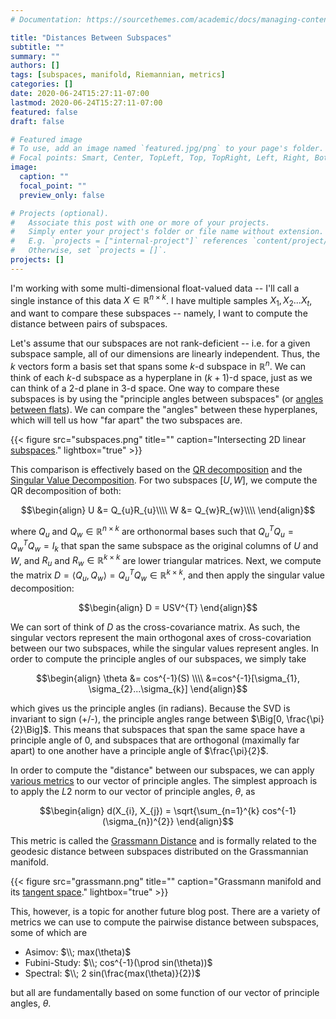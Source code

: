 ```yaml
---
# Documentation: https://sourcethemes.com/academic/docs/managing-content/

title: "Distances Between Subspaces"
subtitle: ""
summary: ""
authors: []
tags: [subspaces, manifold, Riemannian, metrics]
categories: []
date: 2020-06-24T15:27:11-07:00
lastmod: 2020-06-24T15:27:11-07:00
featured: false
draft: false

# Featured image
# To use, add an image named `featured.jpg/png` to your page's folder.
# Focal points: Smart, Center, TopLeft, Top, TopRight, Left, Right, BottomLeft, Bottom, BottomRight.
image:
  caption: ""
  focal_point: ""
  preview_only: false

# Projects (optional).
#   Associate this post with one or more of your projects.
#   Simply enter your project's folder or file name without extension.
#   E.g. `projects = ["internal-project"]` references `content/project/deep-learning/index.md`.
#   Otherwise, set `projects = []`.
projects: []
---
```


I'm working with some multi-dimensional float-valued data -- I'll call a single instance of this data $X \in \mathbb{R}^{n \times k}$.  I have multiple samples $X_{1}, X_{2}...X_{t}$, and want to compare these subspaces -- namely, I want to compute the distance between pairs of subspaces.

Let's assume that our subspaces are not rank-deficient -- i.e. for a given subspace sample, all of our dimensions are linearly independent.  Thus, the $k$ vectors form a basis set that spans some $k$-d subspace in $\mathbb{R}^{n}$.  We can think of each $k$-d subspace as a hyperplane in $(k+1)$-d space, just as we can think of a 2-d plane in 3-d space.  One way to compare these subspaces is by using the "principle angles between subspaces" (or [angles between flats](https://en.wikipedia.org/wiki/Angles_between_flats)).  We can compare the "angles" between these hyperplanes, which will tell us how "far apart" the two subspaces are.

{{< figure src="subspaces.png" title="" caption="Intersecting 2D linear [subspaces](https://www.researchgate.net/publication/327930102_Optimal_Exploitation_of_Subspace_Prior_Information_in_Matrix_Sensing)." lightbox="true" >}}


This comparison is effectively based on the [QR decomposition](https://en.wikipedia.org/wiki/QR_decomposition) and the [Singular Value Decomposition](https://en.wikipedia.org/wiki/Singular_value_decomposition).  For two subspaces $[U, W]$, we compute the QR decomposition of both:

$$\begin{align}
U &= Q_{u}R_{u}\\\\
W &= Q_{w}R_{w}\\\\
\end{align}$$

where $Q_{u}$ and $Q_{w} \in \mathbb{R}^{n \times k}$ are orthonormal bases such that $Q_{u}^{T}Q_{u} = Q_{w}^{T}Q_{w} = I_{k}$ that span the same subspace as the original columns of $U$ and $W$, and $R_{u}$ and $R_{w} \in \mathbb{R}^{k \times k}$ are lower triangular matrices.  Next, we compute the matrix $D = \langle Q_{u}, Q_{w} \rangle = Q_{u}^{T} Q_{w} \in \mathbb{R}^{k \times k}$, and then apply the singular value decomposition:

$$\begin{align}
D = USV^{T}
\end{align}$$

We can sort of think of $D$ as the cross-covariance matrix.  As such, the singular vectors represent the main orthogonal axes of cross-covariation between our two subspaces, while the singular values represent angles.  In order to compute the principle angles of our subspaces, we simply take 

$$\begin{align}
\theta &= cos^{-1}(S) \\\\
&=cos^{-1}[\sigma_{1}, \sigma_{2}...\sigma_{k}]
\end{align}$$

which gives us the principle angles (in radians).  Because the SVD is invariant to sign (+/-), the principle angles range between $\Big[0, \frac{\pi}{2}\Big]$.  This means that subspaces that span the same space have a principle angle of 0, and subspaces that are orthogonal (maximally far apart) to one another have a principle angle of $\frac{\pi}{2}$.

In order to compute the "distance" between our subspaces, we can apply [various metrics](https://galton.uchicago.edu/~lekheng/work/schubert.pdf) to our vector of principle angles.  The simplest approach is to apply the $L2$ norm to our vector of principle angles, $\theta$, as

$$\begin{align}
d(X_{i}, X_{j}) = \sqrt{\sum_{n=1}^{k} cos^{-1}(\sigma_{n})^{2}}
\end{align}$$

This metric is called the [Grassmann Distance](http://www.eeci-institute.eu/GSC2011/Photos-EECI/EECI-GSC-2011-M5/book_AMS.pdf) and is formally related to the geodesic distance between subspaces distributed on the Grassmannian manifold.  

{{< figure src="grassmann.png" title="" caption="Grassmann manifold and its [tangent space](https://deepai.org/publication/automatic-recognition-of-space-time-constellations-by-learning-on-the-grassmann-manifold-extended-version)." lightbox="true" >}}


This, however, is a topic for another future blog post.  There are a variety of metrics we can use to compute the pairwise distance between subspaces, some of which are

 * Asimov: $\\; max(\theta)$
 * Fubini-Study:  $\\; cos^{-1}(\prod sin(\theta))$
 * Spectral:  $\\; 2 sin(\frac{max(\theta)}{2})$
 
but all are fundamentally based on some function of our vector of principle angles, $\theta$.